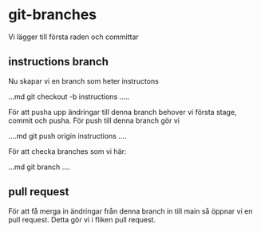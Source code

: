 # git-branches

Vi lägger till första raden och committar

## instructions branch

Nu skapar vi en branch som heter instructons


...md
git checkout -b instructions
.....

För att pusha upp ändringar till denna branch behover vi första stage, commit och pusha. För push till denna branch gör vi

....md
git push origin instructions
....

För att checka branches som vi här:

...md
git branch
....

## pull request
 För att få merga in ändringar från denna branch in till main så öppnar vi en pull request. Detta gör vi i fliken pull request.

## <img scr = "assets/pull_request.png" width = 400>

